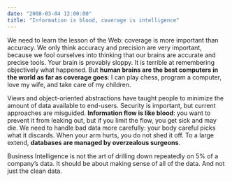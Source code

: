 ```yaml
---
date: "2008-03-04 12:00:00"
title: "Information is blood, coverage is intelligence"
---
```




We need to learn the lesson of the Web: coverage is more important than accuracy. We only think accuracy and precision are very important, because we fool ourselves into thinking that our brains are accurate and precise tools. Your brain is provably sloppy. It is terrible at remembering objectively what happened. But __human brains are the best computers in the world as far as coverage goes__: I can play chess, program a computer, love my wife, and take care of my children.

Views and object-oriented abstractions have taught people to minimize the amount of data available to end-users. Security is important, but current approaches are misguided. __Information flow is like blood__: you want to prevent it from leaking out, but if you limit the flow, you get sick and may die. We need to handle bad data more carefully: your body careful picks what it discards. When your arm hurts, you do not shed it off. To a large extend, __databases are managed by overzealous surgeons__.

Business Intelligence is not the art of drilling down repeatedly on 5% of a company&rsquo;s data. It should be about making sense of all of the data. And not just the clean data.

